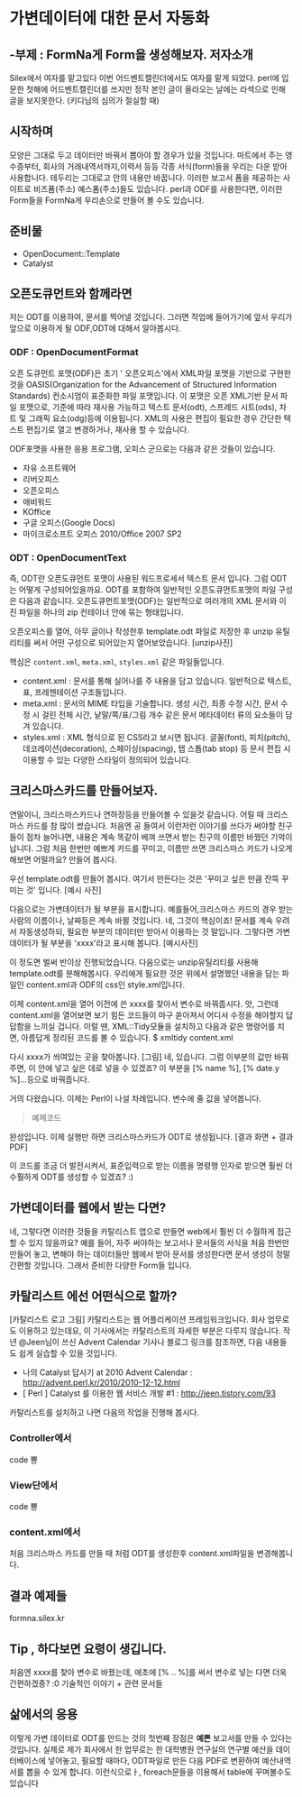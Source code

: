 가변데이터에 대한 문서 자동화
======================

-부제 : FormNa게 Form을 생성해보자.
저자소개
-------
Silex에서 여자를 맡고있다
이번 어드벤트캘린더에서도 여자를 맡게 되었다.
perl에 입문한 첫해에 어드벤트캘린더를 쓰지만
정작 본인 글이 올라오는 날에는 라섹으로 인해 글을 보지못한다.
(키디님의 심의가 절실할 때)

시작하며
-------

모양은 그대로 두고 데이터만 바꿔서 뽑아야 할 경우가 있을 것입니다.
마트에서 주는 영수증부터, 회사의 거래내역서까지,이력서 등등
각종 서식(form)들을 우리는 다운 받아 사용합니다.
테두리는 그대로고 안의 내용만 바꿉니다.
이러한 보고서 폼을 제공하는 사이트로
비즈폼(주소)
예스폼(주소)들도 있습니다.
perl과 ODF를 사용한다면, 이러한 Form들을 FormNa게 우리손으로 만들어 볼 수도 있습니다.


준비물
-----

- OpenDocument::Template
- Catalyst


오픈도큐먼트와 함께라면
-----------

저는 ODT를 이용하여, 문서를 찍어낼 것입니다.
그러면 작업에 들어가기에 앞서
우리가 앞으로 이용하게 될 ODF,ODT에 대해서 알아봅시다.

### ODF : OpenDocumentFormat

오픈 도큐먼트 포맷(ODF)은 초기 ' 오픈오피스'에서 XML파일 포맷을 기반으로 구현한 것을
OASIS(Organization for the Advancement of Structured Information Standards) 컨소시엄이
표준화한 파일 포맷입니다.
이 포맷은 오픈 XML기반 문서 파일 포맷으로, 기준에 따라 재사용 가능하고
텍스트 문서(odt), 스프레드 시트(ods), 차트 및 그래픽 요소(odg)등에 이용됩니다.
XML의 사용은  편집이 필요한 경우 간단한 텍스트 편집기로 열고 변경하거나, 재사용 할 수 있습니다.

ODF포맷을 사용한 응용 프로그램, 오피스 군으로는 다음과 같은 것들이 있습니다.

- 자유 소프트웨어
- 리버오피스
- 오픈오피스
- 애비워드
- KOffice
- 구글 오피스(Google Docs)
- 마이크로소프트 오피스 2010/Office 2007 SP2

### ODT : OpenDocumentText

즉, ODT란 오픈도큐먼트 포맷이 사용된 워드프로세서 텍스트 문서 입니다.
그럼 ODT는 어떻게 구성되어있을까요.
ODT를 포함하여 일반적인 오픈도큐먼트포맷의 파일 구성은 다음과 같습니다.
오픈도큐먼트포맷(ODF)는 일반적으로 여러개의 XML 문서와 이진 파일을 하나의 zip 컨테이너 안에 묶는 형태입니다.

오픈오피스를 열어, 아무 글이나 작성한후 template.odt 파일로 저장한 후
unzip 유틸리티를 써서 어떤 구성으로 되어있는지 열어보았습니다.
[unzip사진]

핵심은 `content.xml`, `meta.xml`, `styles.xml` 같은 파일들입니다.

- content.xml : 문서를 통해 실어나를 주 내용을 담고 있습니다. 일반적으로 텍스트, 표, 프레젠테이션 구조들입니다.
- meta.xml : 문서의 MIME 타입을 기술합니다. 생성 시간, 최종 수정 시간, 문서 수정 시 걸린 전체 시간, 낱말/쪽/표/그림 개수 같은 문서 메타데이터 류의 요소들이 담겨 있습니다.
- styles.xml : XML 형식으로 된 CSS라고 보시면 됩니다. 글꼴(font), 피치(pitch), 데코레이션(decoration), 스페이싱(spacing), 탭 스톱(tab stop) 등 문서 편집 시 이용할 수 있는 다양한 스타일이 정의되어 있습니다.


크리스마스카드를 만들어보자.
----------------------

연말이니, 크리스마스카드나 연하장등을 만들어볼 수 있을것 같습니다.
어릴 때 크리스마스 카드를 참 많이 썼습니다.
처음엔 공 들여서 이런저런 이야기를 쓰다가 써야할 친구들이 점차 늘어나면,
내용은 계속 똑같이 베껴 쓰면서 받는 친구의 이름만 바꿨던 기억이 납니다.
그럼 처음 한번만 예쁘게 카드를 꾸미고, 이름만 쓰면 크리스마스 카드가 나오게 해보면 어떨까요?
만들어 봅시다.

우선 template.odt를 만들어 봅시다. 여기서 만든다는 것은 '꾸미고 싶은 만큼 잔뜩 꾸미는 것' 입니다.
[예시 사진]

다음으로는 가변데이터가 될 부분을 표시합니다.
예를들어,크리스마스 카드의 경우 받는 사람의 이름이나, 날짜등은 계속 바뀔 것입니다.
네, 그것이 핵심이죠! 문서를 계속 우려서 자동생성하되, 필요한 부분의 데이터만
받아서 이용하는 것 말입니다.
그렇다면 가변데이터가 될 부분을 'xxxx'라고 표시해 봅니다.
[예시사진]

이 정도면 벌써 반이상 진행되었습니다. 다음으로는 unzip유틸리티를 사용해 template.odt를 분해해봅시다.
우리에게 필요한 것은 위에서 설명했던 내용을 담는 파일인 content.xml과
ODF의 css인 style.xml입니다.

이제 content.xml을 열어 이전에 쓴 xxxx를 찾아서 변수로 바꿔줍시다.
앗, 그런데 content.xml을 열어보면 보기 힘든 코드들이 마구 쏟아져서 어디서 수정을 해야할지 답답함을 느끼실 겁니다.
이럴 땐, XML::Tidy모듈을 설치하고 다음과 같은 명령어를 치면, 아름답게 정리된 코드를 볼 수 있습니다. 
    $ xmltidy content.xml

다시 xxxx가 씌여있는 곳을 찾아봅니다.
[그림]
네, 있습니다. 그럼 이부분의 값만 바꿔주면, 이 안에 넣고 싶은 데로 넣을 수 있겠죠?
이 부분을 [% name %], [% date.y %]...등으로 바꿔줍니다.

거의 다왔습니다. 이제는 Perl이 나설 차례입니다. 변수에 줄 값을 넣어봅니다.
> 예제코드

완성입니다. 이제 실행만 하면 크리스마스카드가 ODT로 생성됩니다.
[결과 화면 + 결과 PDF]

이 코드를 조금 더 발전시켜서,
표준입력으로 받는 이름을 명령행 인자로 받으면 훨씬 더 수훨하게 ODT를 생성할 수 있겠죠? :)


가변데이터를 웹에서 받는 다면?
---------

네, 그렇다면 이러한 것들을 카탈리스트 앱으로 만들면 web에서 훨씬 더 수월하게 접근할 수 있지 않을까요?
예를 들어, 자주 써야하는 보고서나 문서들의 서식을 처음 한번만 만들어 놓고,
변해야 하는 데이터들만 웹에서 받아 문서를 생성한다면 문서 생성이 정말 간편할 것입니다.
그래서 준비한 다양한 Form들 입니다.

## 카탈리스트 에선 어떤식으로 할까?

[카탈리스트 로고 그림]
카탈리스트는 웹 어플리케이션 프레임워크입니다.
회사 업무로도 이용하고 있는데요, 이 기사에서는 카탈리스트의 자세한 부분은 다루지 않습니다.
작년 @Jeen님이 쓰신 Advent Calendar 기사나 블로그 링크를 참조하면,
다음 내용들도 쉽게 실습할 수 있을 것입니다.

- 나의 Catalyst 답사기 at 2010 Advent Calendar : http://advent.perl.kr/2010/2010-12-12.html
- [ Perl ] Catalyst 를 이용한 웹 서비스 개발 #1 : http://jeen.tistory.com/93

카탈리스트를 설치하고 나면 다음의 작업을 진행해 봅시다.

### Controller에서

code 뿅

### View단에서

code 뿅

### content.xml에서

처음 크리스마스 카드를 만들 때 처럼 ODT를 생성한후 content.xml파일을 변경해봅니다.

## 결과 예제들

formna.silex.kr


Tip , 하다보면 요령이 생깁니다.
---

처음엔 xxxx를 찾아 변수로 바꿨는데,
애초에 [% .. %]를 써서 변수로 넣는 다면 더욱 간편하겠죵? :0
기술적인 이야기 + 관련 문서들 

삶에서의 응용
-----------

이렇게 가변 데이터로 ODT를 만드는 것의 첫번째 장점은 **예쁜** 보고서를 만들 수 있다는 것입니다.
실제로 제가 회사에서 한 업무로는 한 대학병원 연구실의 연구별 예산을 데이터베이스에 넣어놓고,
필요할 때마다, ODT파일로 만든 다음 PDF로 변환하여 예산내역서를 뽑을 수 있게 합니다. 
이런식으로ㅏ, 
foreach문들을 이용해서 table에 꾸며볼수도 있습니다
